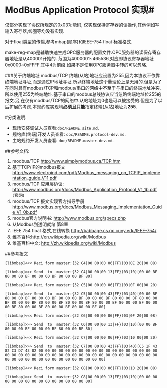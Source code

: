 # ModBus Application Protocol 实现#
仅部分实现了协议所规定的0x03功能码,
仅实现保持寄存器的读操作,其他例如写输入寄存器,线圈等均没有实现.

对于float类型的传输,参考mbap(顺序)和IEEE-754 float 标准格式.

make-reg-map是辅助快速生成OPC服务器的配置文件.OPC服务器的读保存寄存器地址是从400001开始的.
范围为4000001~465536,对应即协议寄存器地址0x0000~0xFFFF.其中4为前缀.如果不是使用OPC服务器中转的可以忽略.

###关于终端地址
modbus/TCP 终端(从站)地址应设置为255,因为本协议不依靠终端地址寻址,而是通过IP地址寻址.所以终端地址这个量理论上是无用的.但是为了在同时具有modbus/TCP和modbus/串口的网络中不至于与串口的终端地址冲突.所以使用255为终端地址.基于串口的modbus总线协议应当忽略终端地址位255的报文.另,在仅有modbus/TCP的网络中.从站地址为0也是可以被接受的.但是为了以后扩展的考虑,本规约库实现均**必须且只能**指定终端(从站)地址为**255**.

#分类说明:
* 现场安装调试人员查看:`doc/README.site.md`.
* 规约库(终端)开发人员查看: `doc/README.protocol-dev.md`.
* 主站规约开发人员查看: `doc/README.master-dev.md`.

##参考文档:
1. modbus/TCP <http://www.simplymodbus.ca/TCP.htm>
2. 基于TCP/IP的modbus报文 <http://www.electroind.com/pdf/Modbus_messaging_on_TCPIP_implementation_guide_V11.pdf>
3. modbus/TCP 应用层协议: <http://www.modbus.org/docs/Modbus_Application_Protocol_V1_1b.pdf> (官网)
4. modbus/TCP 报文实现官方指导手册 <http://www.modbus.org/docs/Modbus_Messaging_Implementation_Guide_V1_0b.pdf>
5. modbus官方说明书: <http://www.modbus.org/specs.php> 
6. 从Modbus到透明就绪  第8章
7. IEEE 754 float 格式,在线转换 <http://babbage.cs.qc.cuny.edu/IEEE-754/>
8. 维基百科:<http://en.wikipedia.org/wiki/Modbus>
9. 维基百科中文: <http://zh.wikipedia.org/wiki/Modbus>

##参考报文

	[libmbap]<<< Reci form master:{32 C4|00 00|00 06|FF}(03|0E 20|00 08)

	[libmbap]>>> Send  to  master:{32 C4|00 00|00 13|FF}(03|10)[00 00 BF 80 00 00 BF 80 00 00 BF 80 00 00 BF 80]

	[libmbap]<<< Reci form master:{32 C5|00 00|00 06|FF}(03|0F 00|00 20)

	[libmbap]>>> Send  to  master:{32 C5|00 00|00 43|FF}(03|40)[00 00 BF 80 00 00 BF 80 00 00 BF 80 00 00 BF 80 00 00 BF 80 00 00 BF 80 00 00 BF 80 00 00 BF 80 00 00 BF 80 00 00 BF 80 00 00 BF 80 00 00 BF 80 00 00 BF 80 00 00 BF 80 00 00 BF 80 00 00 BF 80]

	[libmbap]<<< Reci form master:{32 C6|00 00|00 06|FF}(03|0F 20|00 08)

	[libmbap]>>> Send  to  master:{32 C6|00 00|00 13|FF}(03|10)[00 00 BF 80 00 00 BF 80 00 00 BF 80 00 00 BF 80]

	[libmbap]<<< Reci form master:{32 C7|00 00|00 06|FF}(03|10 00|00 20)

	[libmbap]>>> Send  to  master:{32 C7|00 00|00 43|FF}(03|40)[C5 1F 43 82 C3 D7 43 82 00 00 00 00 00 00 00 00 00 00 00 00 00 00 00 00 00 00 00 00 00 00 00 00 00 00 00 00 00 00 00 00 00 00 00 00 00 00 00 00 00 00 00 00 00 00 00 00 00 00 00 00 00 00 00 00]

	[libmbap]<<< Reci form master:{32 C8|00 00|00 06|FF}(03|10 20|00 08)

	[libmbap]>>> Send  to  master:{32 C8|00 00|00 13|FF}(03|10)[00 00 00 00 00 00 00 00 00 00 00 00 00 00 00 00]


